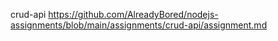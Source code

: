 crud-api
https://github.com/AlreadyBored/nodejs-assignments/blob/main/assignments/crud-api/assignment.md